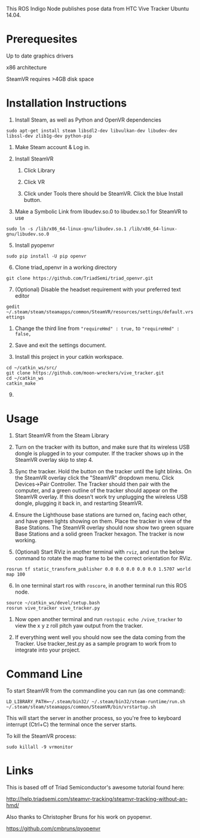 This ROS Indigo Node publishes pose data from HTC Vive Tracker Ubuntu 14.04.


# Prerequesites

Up to date graphics drivers

x86 architecture

SteamVR requires >4GB disk space

# Installation Instructions
1. Install Steam, as well as Python and OpenVR dependencies

`sudo apt-get install steam libsdl2-dev libvulkan-dev libudev-dev libssl-dev zlib1g-dev python-pip`
   
   1. Make Steam account & Log in.

2. Install SteamVR 

   1. Click Library

   1. Click VR

   1. Click under Tools there should be SteamVR. Click the blue Install button.

1. Make a Symbolic Link from libudev.so.0 to libudev.so.1 for SteamVR to use

`sudo ln -s /lib/x86_64-linux-gnu/libudev.so.1 /lib/x86_64-linux-gnu/libudev.so.0`

5. Install pyopenvr

`sudo pip install -U pip openvr`

6. Clone triad_openvr in a working directory

`git clone https://github.com/TriadSemi/triad_openvr.git`

7. (Optional) Disable the headset requirement with your preferred text editor

`gedit ~/.steam/steam/steamapps/common/SteamVR/resources/settings/default.vrsettings`

   1. Change the third line from `"requireHmd" : true,` to `"requireHmd" : false,`

   1. Save and exit the settings document.
   
8. Install this project in your catkin workspace.

```
cd ~/catkin_ws/src/
git clone https://github.com/moon-wreckers/vive_tracker.git
cd ~/catkin_ws
catkin_make
```

9. 

# Usage
1. Start SteamVR from the Steam Library

2. Turn on the tracker with its button, and make sure that its wireless USB dongle is plugged in to your computer. If the tracker shows up in the SteamVR overlay skip to step 4.

3. Sync the tracker. Hold the button on the tracker until the light blinks. On the SteamVR overlay click the "SteamVR" dropdown menu. Click Devices->Pair Controller. The Tracker should then pair with the computer, and a green outline of the tracker should appear on the SteamVR overlay. If this doesn't work try unplugging the wireless USB dongle, plugging it back in, and restarting SteamVR. 

4. Ensure the Lighthouse base stations are turned on, facing each other, and have green lights showing on them. Place the tracker in view of the Base Stations. The SteamVR overlay should now show two green square Base Stations and a solid green Tracker hexagon. The tracker is now working.

5. (Optional) Start RViz in another terminal with `rviz`, and run the below command to rotate the map frame to be the correct orientation for RViz.

`rosrun tf static_transform_publisher 0.0 0.0 0.0 0.0 0.0 1.5707 world map 100`

6. In one terminal start ros with `roscore`, in another terminal run this ROS node. 

```
source ~/catkin_ws/devel/setup.bash
rosrun vive_tracker vive_tracker.py
``` 

   1. Now open another terminal and run `rostopic echo /vive_tracker` to view the x y z roll pitch yaw output from the tracker.

7. If everything went well you should now see the data coming from the Tracker. Use tracker_test.py as a sample program to work from to integrate into your project.

# Command Line

To start SteamVR from the commandline you can run (as one command):

`LD_LIBRARY_PATH=~/.steam/bin32/ ~/.steam/bin32/steam-runtime/run.sh ~/.steam/steam/steamapps/common/SteamVR/bin/vrstartup.sh`

This will start the server in another process, so you're free to keyboard interrupt (Ctrl+C) the terminal once the server starts. 

To kill the SteamVR process:

`sudo killall -9 vrmonitor`




# Links

This is based off of Triad Semiconductor's awesome tutorial found here:

http://help.triadsemi.com/steamvr-tracking/steamvr-tracking-without-an-hmd/

Also thanks to Christopher Bruns for his work on pyopenvr.

https://github.com/cmbruns/pyopenvr
